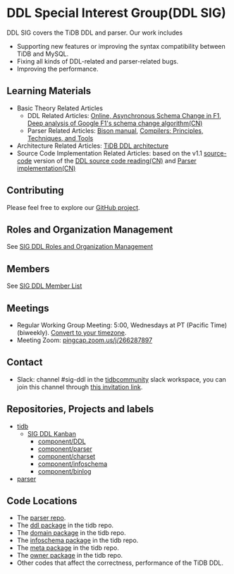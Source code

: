 # DDL Special Interest Group(DDL SIG)

DDL SIG covers the TiDB DDL and parser. Our work includes
* Supporting new features or improving the syntax compatibility between TiDB and MySQL.
* Fixing all kinds of DDL-related and parser-related bugs.
* Improving the performance.

## Learning Materials

* Basic Theory Related Articles
    * DDL Related Articles: [Online, Asynchronous Schema Change in F1](https://static.googleusercontent.com/media/research.google.com/zh-CN//pubs/archive/41376.pdf), [Deep analysis of Google F1's schema change algorithm(CN)](https://github.com/ngaut/builddatabase/blob/master/f1/schema-change.md)
    * Parser Related Articles: [Bison manual](https://www.gnu.org/software/bison/manual/html_node/index.html), [Compilers: Principles, Techniques, and Tools](https://www.amazon.com/Compilers-Principles-Techniques-Tools-2nd/dp/0321486811v)
* Architecture Related Articles: [TiDB DDL architecture](https://github.com/pingcap/tidb/blob/master/docs/design/2018-10-08-online-DDL.md)
* Source Code Implementation Related Articles: based on the v1.1 [source-code](https://github.com/pingcap/tidb/tree/source-code) version of the [DDL source code reading(CN)](https://pingcap.com/blog-cn/tidb-source-code-reading-17/) and [Parser implementation(CN)](https://pingcap.com/blog-cn/tidb-source-code-reading-5/)

## Contributing

Please feel free to explore our [GitHub project](https://github.com/orgs/pingcap/projects/28).

## Roles and Organization Management

See [SIG DDL Roles and Organization Management](./roles-and-organization-management.md)

## Members

See [SIG DDL Member List](./member-list.md)

## Meetings

* Regular Working Group Meeting: 5:00, Wednesdays at PT (Pacific Time) (biweekly). [Convert to your timezone](http://www.thetimezoneconverter.com/?t=5:00&tz=PT%20%28Pacific%20Time%29).
* Meeting Zoom: [pingcap.zoom.us/j/266287897](https://pingcap.zoom.us/j/266287897)

## Contact

* Slack: channel #sig-ddl in the [tidbcommunity](https://pingcap.com/tidbslack) slack workspace, you can join this channel through [this invitation link](https://slack.tidb.io/invite?team=tidb-community&channel=sig-ddl&ref=pingcap-community).

## Repositories, Projects and labels

* [tidb](https://github.com/pingcap/tidb)
    * [SIG DDL Kanban](https://github.com/pingcap/tidb/projects/40)
        * [component/DDL](https://github.com/pingcap/tidb/labels/component%2FDDL)
        * [component/parser](https://github.com/pingcap/tidb/labels/component%2Fparser)
        * [component/charset](https://github.com/pingcap/tidb/labels/component%2Fcharset)
        * [component/infoschema](https://github.com/pingcap/tidb/labels/component%2Finfoschema)
        * [component/binlog](https://github.com/pingcap/tidb/labels/component%2Fbinlog)
* [parser](https://github.com/pingcap/parser/issues)

## Code Locations

* The [parser repo](https://github.com/pingcap/parser).
* The [ddl package](https://github.com/pingcap/tidb/tree/master/ddl) in the tidb repo.
* The [domain package](https://github.com/pingcap/tidb/tree/master/domain) in the tidb repo.
* The [infoschema package](https://github.com/pingcap/tidb/tree/master/infoschema) in the tidb repo.
* The [meta package](https://github.com/pingcap/tidb/tree/master/meta) in the tidb repo.
* The [owner package](https://github.com/pingcap/tidb/tree/master/owner) in the tidb repo.
* Other codes that affect the correctness, performance of the TiDB DDL. 
